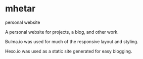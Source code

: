 # mhetar
personal website

A personal website for projects, a blog, and other work. 

Bulma.io was used for much of the responsive layout and styling. 

Hexo.io was used as a static site generated for easy blogging. 

